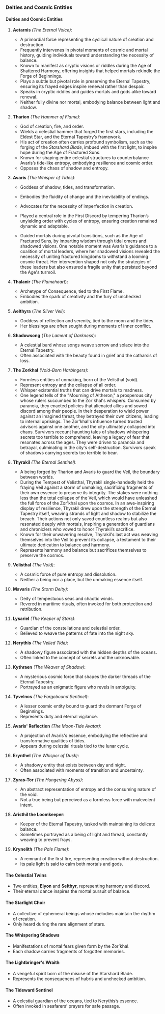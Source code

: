 ### Deities and Cosmic Entities

#### Deities and Cosmic Entities

1. **Aetarnis** *(The Eternal Voice)*:

   - A primordial force representing the cyclical nature of creation and destruction.
   - Frequently intervenes in pivotal moments of cosmic and mortal history, guiding individuals toward understanding the necessity of balance.
   - Known to manifest as cryptic visions or riddles during the Age of Shattered Harmony, offering insights that helped mortals rekindle the Forge of Beginnings.
   - Plays a subtle but pivotal role in preserving the Eternal Tapestry, ensuring its frayed edges inspire renewal rather than despair.
   - Speaks in cryptic riddles and guides mortals and gods alike toward renewal.
   - Neither fully divine nor mortal, embodying balance between light and shadow.

2. **Tharion** *(The Hammer of Flame)*:

   - God of creation, fire, and order.
   - Wields a celestial hammer that forged the first stars, including the Eldest Star, and the Eternal Tapestry’s framework.
   - His act of creation often carries profound symbolism, such as the forging of the *Starshard Blade*, imbued with the first light, to inspire hope during the Age of Fractured Suns.
   - Known for shaping entire celestial structures to counterbalance Avaris’s tide-like entropy, embodying resilience and cosmic order.
   - Opposes the chaos of shadow and entropy.

3. **Avaris** *(The Whisper of Tides)*:

   - Goddess of shadow, tides, and transformation.

   - Embodies the fluidity of change and the inevitability of endings.

   - Advocates for the necessity of imperfection in creation.

   - Played a central role in the First Discord by tempering Tharion’s unyielding order with cycles of entropy, ensuring creation remained dynamic and adaptable.

   - Guided mortals during pivotal transitions, such as the Age of Fractured Suns, by imparting wisdom through tidal omens and shadowed visions. One notable moment was Avaris's guidance to a coalition of mortal leaders, where her shadowed visions revealed the necessity of uniting fractured kingdoms to withstand a looming cosmic threat. Her intervention shaped not only the strategies of these leaders but also ensured a fragile unity that persisted beyond the Age's turmoil.

4. **Thalanir** (*The Flameheart*):

   - Archetype of Consequence, tied to the First Flame.
   - Embodies the spark of creativity and the fury of unchecked ambition.

5. **Aelthyra** (*The Silver Veil*):

   - Goddess of reflection and serenity, tied to the moon and the tides.
   - Her blessings are often sought during moments of inner conflict.

6. **Shadowsong** (*The Lament of Darkness*):

   - A celestial bard whose songs weave sorrow and solace into the Eternal Tapestry.
   - Often associated with the beauty found in grief and the catharsis of loss.

7. **The Zorkhal** *(Void-Born Harbingers)*:

   - Formless entities of unmaking, born of the Velisthal (void).
   - Represent entropy and the collapse of all order.
   - Whisper existential truths that can drive mortals to madness.
   - One legend tells of the "Mourning of Altheron," a prosperous city whose rulers succumbed to the Zor'khal's whispers. Consumed by paranoia, they enacted policies that alienated allies and sowed discord among their people. In their desperation to wield power against an imagined threat, they betrayed their own citizens, leading to internal uprisings. The Zor'khal's influence turned trusted advisors against one another, and the city ultimately collapsed into chaos. Survivors recount haunting tales of shadows whispering secrets too terrible to comprehend, leaving a legacy of fear that resonates across the ages. They were driven to paranoia and betrayal, culminating in the city's self-destruction. Survivors speak of shadows carrying secrets too terrible to bear.

8. **Thyrakil** *(The Eternal Sentinel)*:

   - A being forged by Tharion and Avaris to guard the Veil, the boundary between worlds.
   - During the Tempest of Velisthal, Thyrakil single-handedly held the fraying Veil against a storm of unmaking, sacrificing fragments of their own essence to preserve its integrity. The stakes were nothing less than the total collapse of the Veil, which would have unleashed the full force of the Zor'khal upon the cosmos. In an awe-inspiring display of resilience, Thyrakil drew upon the strength of the Eternal Tapestry itself, weaving strands of light and shadow to stabilize the breach. Their actions not only saved countless realms but also resonated deeply with mortals, inspiring a generation of guardians and chroniclers who vowed to honor Thyrakil’s sacrifice.
   - Known for their unwavering resolve, Thyrakil's last act was weaving themselves into the Veil to prevent its collapse, a testament to their ultimate dedication to balance and harmony.
   - Represents harmony and balance but sacrifices themselves to preserve the cosmos.

9. **Velisthal** *(The Void)*:

   - A cosmic force of pure entropy and dissolution.
   - Neither a being nor a place, but the unmaking essence itself.

10. **Mavaris** *(The Storm Deity)*:

    - Deity of tempestuous seas and chaotic winds.
    - Revered in maritime rituals, often invoked for both protection and retribution.

11. **Lysariel** *(The Keeper of Stars)*:

    - Guardian of the constellations and celestial order.
    - Believed to weave the patterns of fate into the night sky.

12. **Nerythis** *(The Veiled Tide)*:

    - A shadowy figure associated with the hidden depths of the oceans.
    - Often linked to the concept of secrets and the unknowable.

13. **Kythraen** *(The Weaver of Shadow)*:

    - A mysterious cosmic force that shapes the darker threads of the Eternal Tapestry.
    - Portrayed as an enigmatic figure who revels in ambiguity.

14. **Tyvelnos** *(The Forgebound Sentinel)*:

    - A lesser cosmic entity bound to guard the dormant Forge of Beginnings.
    - Represents duty and eternal vigilance.

15. **Avaris' Reflection** *(The Moon-Tide Avatar)*:

    - A projection of Avaris's essence, embodying the reflective and transformative qualities of tides.
    - Appears during celestial rituals tied to the lunar cycle.

16. **Erynthel** *(The Whisper of Dusk)*:

    - A shadowy entity that exists between day and night.
    - Often associated with moments of transition and uncertainty.

17. **Zyras-Tor** *(The Hungering Abyss)*:

    - An abstract representation of entropy and the consuming nature of the void.
    - Not a true being but perceived as a formless force with malevolent intent.

18. **Aristhil the Loomkeeper**:

    - Keeper of the Eternal Tapestry, tasked with maintaining its delicate balance.
    - Sometimes portrayed as a being of light and thread, constantly weaving to prevent frays.

19. **Krynelith** *(The Pale Flame)*:

    - A remnant of the first fire, representing creation without destruction.
    - Its pale light is said to calm both mortals and gods.

#### The Celestial Twins

- Two entities, **Elyon** and **Selthyr**, representing harmony and discord.
- Their eternal dance inspires the mortal pursuit of balance.

#### The Starlight Choir

- A collective of ephemeral beings whose melodies maintain the rhythm of creation.
- Only heard during the rare alignment of stars.

#### The Whispering Shadows

- Manifestations of mortal fears given form by the Zor’khal.
- Each shadow carries fragments of forgotten memories.

#### The Lightbringer's Wraith

- A vengeful spirit born of the misuse of the Starshard Blade.
- Represents the consequences of hubris and unchecked ambition.

#### The Tideward Sentinel

- A celestial guardian of the oceans, tied to Nerythis’s essence.
- Often invoked in seafarers’ prayers for safe passage.

